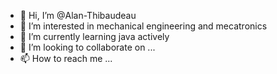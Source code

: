 - 👋 Hi, I’m @Alan-Thibaudeau
- 👀 I’m interested in mechanical engineering and mecatronics
- 🌱 I’m currently learning java actively
- 💞️ I’m looking to collaborate on ...
- 📫 How to reach me ...

<!---
Alan-Thibaudeau/Alan-Thibaudeau is a ✨ special ✨ repository because its `README.md` (this file) appears on your GitHub profile.
You can click the Preview link to take a look at your changes.
--->
